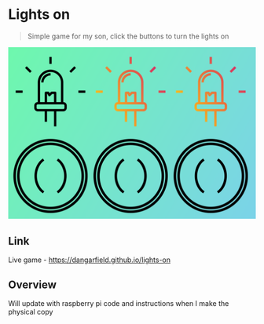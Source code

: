 # Lights on
> Simple game for my son, click the buttons to turn the lights on

![alt text](https://raw.githubusercontent.com/dangarfield/lights-on/master/img/example.png "Lights on")

## Link

Live game - https://dangarfield.github.io/lights-on

## Overview

Will update with raspberry pi code and instructions when I make the physical copy
